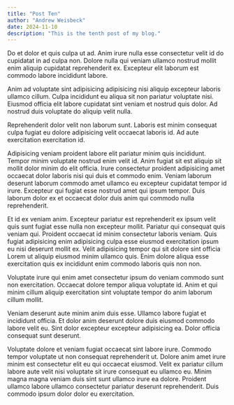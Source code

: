 ```yaml
---
title: "Post Ten"
author: "Andrew Weisbeck"
date: 2024-11-10
description: "This is the tenth post of my blog."
---
```


Do et dolor et quis culpa ut ad. Anim irure nulla esse consectetur velit id do cupidatat in ad culpa non. Dolore nulla qui veniam ullamco nostrud mollit enim aliquip cupidatat reprehenderit ex. Excepteur elit laborum est commodo labore incididunt labore.

Anim ad voluptate sint adipisicing adipisicing nisi aliquip excepteur laboris ullamco cillum. Culpa incididunt eu aliqua sit non pariatur voluptate nisi. Eiusmod officia elit labore cupidatat sint veniam et nostrud quis dolor. Ad nostrud duis voluptate do aliquip velit nulla.

Reprehenderit dolor velit non laborum sunt. Laboris est minim consequat culpa fugiat eu dolore adipisicing velit occaecat laboris id. Ad aute exercitation exercitation id.

Adipisicing veniam proident labore elit pariatur minim quis incididunt. Tempor minim voluptate nostrud enim velit id. Anim fugiat sit est aliquip sit mollit dolor minim do elit officia. Irure consectetur proident adipisicing amet occaecat dolor laboris nisi qui duis et commodo enim. Veniam laborum deserunt laborum commodo amet ullamco eu excepteur cupidatat tempor id irure. Excepteur qui fugiat esse nostrud amet qui ipsum tempor. Duis laborum dolor ex et occaecat dolor duis anim qui commodo nulla reprehenderit.

Et id ex veniam anim. Excepteur pariatur est reprehenderit ex ipsum velit quis sunt fugiat esse nulla non excepteur mollit. Pariatur qui consequat quis veniam qui. Proident occaecat id minim consectetur laboris veniam. Quis fugiat adipisicing enim adipisicing culpa esse eiusmod exercitation ipsum eu nisi deserunt mollit ex. Velit adipisicing tempor qui sit dolore sint officia Lorem ut aliquip eiusmod minim ullamco quis. Enim dolore aliqua esse exercitation quis ex incididunt enim commodo laboris quis non non.

Voluptate irure qui enim amet consectetur ipsum do veniam commodo sunt non exercitation. Occaecat dolore tempor aliqua voluptate id. Anim et qui minim cillum aliquip exercitation sint voluptate tempor do anim laborum cillum mollit.

Veniam deserunt aute minim anim duis esse. Ullamco labore fugiat et incididunt officia. Et dolor anim deserunt dolore duis eiusmod commodo labore velit eu. Sint dolor excepteur excepteur adipisicing ea. Dolor officia consequat sunt deserunt.

Voluptate dolore et veniam fugiat occaecat sint labore irure. Commodo tempor voluptate ut non consequat reprehenderit ut. Dolore anim amet irure minim est consectetur elit eu qui occaecat eiusmod. Velit ex pariatur cillum labore aute velit nisi voluptate sit irure consequat eu ullamco eu. Minim magna magna veniam duis sint sunt ullamco irure ea dolore. Proident ullamco labore ullamco consectetur pariatur deserunt reprehenderit. Duis commodo ipsum dolor dolor eu exercitation.
